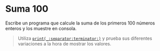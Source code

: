 # Suma 100

Escribe un programa que calcule la suma de los primeros 100 números enteros y los muestre en consola. 

> Utiliza [`print(_:separator:terminator:)`](https://developer.apple.com/documentation/swift/1541053-print) y prueba sus diferentes variaciones a la hora de mostrar los valores.
